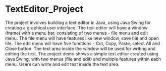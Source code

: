 # TextEditor_Project
The project involves building a text editor in Java, using Java Swing for creating a graphical user interface.
The text editor will have a window (frame) with a menu bar, consisting of two menus - file menu and edit menu.
The file menu will have features like new window, save file and open file.
The edit menu will have five functions - Cut, Copy, Paste, select All and Close button.
The text area inside the window will be used for writing and editing the text.
The project demo shows a simple text editor created using Java Swing, with two menus (file and edit) and multiple features within each menu.
Users can write and edit text inside the text area.
